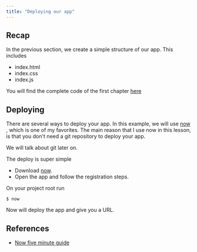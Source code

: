 ```yaml
---
title: "Deploying our app"
---
```


## Recap

In the previous section, we create a simple structure of our app.
This includes

* index.html
* index.css
* index.js

You will find the complete code of the first chapter [here](https://github.com/leonorpan/web-dev-docs/tree/master/examples/simple-app-step-1)

## Deploying

There are several ways to deploy your app. In this example, we will use [now](https://zeit.co/now) , which is one of my favorites.
The main reason that I use now in this lesson, is that you don't need a git repository to deploy your app.

We will talk about git later on.

The deploy is super simple

* Download [now](https://zeit.co/download).
* Open the app and follow the registration steps.

On your project root run

```
$ now
```

Now will deploy the app and give you a URL.


## References

* [Now five minute guide](https://zeit.co/docs)